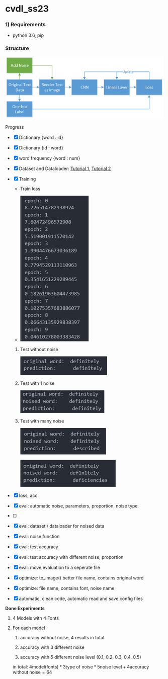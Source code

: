 # cvdl_ss23
### 1) Requirements
 * python 3.6, pip

### Structure
![Alt text](doc/CNN_structure.png)

Progress

- [x] Dictionary \{word : id\}

- [x] Dictionary \{id : word\}

- [x] word frequency \{word : num\}

- [x] Dataset and Dataloader: [Tutorial 1](https://pytorch.org/tutorials/beginner/data_loading_tutorial.html), [Tutorial 2](https://pytorch.org/tutorials/beginner/basics/data_tutorial.html)

- [x] Training

    - Train loss

    - ![Alt text](doc/example_CNN_1_train_loss.png)

    1. Test without noise

        ![Alt text](doc/example_CNN_1_1.png)


    2. Test with 1 noise

        ![Alt text](doc/example_CNN_1_2.png)

    3. Test with many noise

        ![Alt text](doc/example_CNN_1_3.png)
        
        ![Alt text](doc/example_CNN_1_4.png)

- [x] loss, acc

- [x] eval: automatic noise, parameters, proportion, noise type
- [ ] 
- [x] eval: dataset / dataloader for noised data

- [x] eval: noise function

- [x] eval: test accuracy

- [x] eval: test accuracy with different noise, proportion

- [x] eval: move evaluation to a seperate file

- [x] optimize: to_image() better file name, contains original word

- [x] optimize: file name, contains font, noise name

- [x] automatic, clean code, automatic read and save config files


**Done Experiments**

1. 4 Models with 4 Fonts

2. For each model

    1. accuracy without noise, 4 results in total

    2. accuracy with 3 different noise
   
    3. accuracy with 5 different noise level (0.1, 0.2, 0.3, 0.4, 0.5)

    in total: $4  \text{model(fonts)} * 3 \text{type of noise} * 5 \text{noise level}  + 4 \text{accuracy without noise}  = 64$
